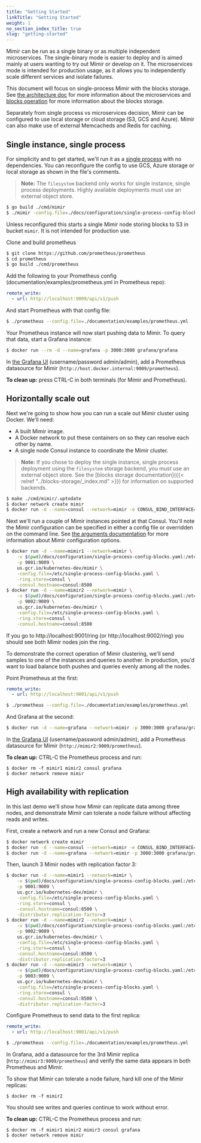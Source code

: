 ```yaml
---
title: "Getting Started"
linkTitle: "Getting Started"
weight: 1
no_section_index_title: true
slug: "getting-started"
---
```


Mimir can be run as a single binary or as multiple independent microservices.
The single-binary mode is easier to deploy and is aimed mainly at users wanting to try out Mimir or develop on it.
The microservices mode is intended for production usage, as it allows you to independently scale different services and isolate failures.

This document will focus on single-process Mimir with the blocks storage.
See [the architecture doc](../architecture.md) for more information about the microservices and [blocks operation](../blocks-storage/_index.md)
for more information about the blocks storage.

Separately from single process vs microservices decision, Mimir can be configured to use local storage or cloud storage (S3, GCS and Azure).
Mimir can also make use of external Memcacheds and Redis for caching.

## Single instance, single process

For simplicity and to get started, we'll run it as a [single process](../configuration/single-process-config-blocks.yaml) with no dependencies.
You can reconfigure the config to use GCS, Azure storage or local storage as shown in the file's comments.

> **Note:** The `filesystem` backend only works for single instance, single process deployments. Highly available deployments must use an external object store.

```sh
$ go build ./cmd/mimir
$ ./mimir -config.file=./docs/configuration/single-process-config-blocks.yaml
```

Unless reconfigured this starts a single Mimir node storing blocks to S3 in bucket `mimir`.
It is not intended for production use.

Clone and build prometheus

```sh
$ git clone https://github.com/prometheus/prometheus
$ cd prometheus
$ go build ./cmd/prometheus
```

Add the following to your Prometheus config (documentation/examples/prometheus.yml in Prometheus repo):

```yaml
remote_write:
  - url: http://localhost:9009/api/v1/push
```

And start Prometheus with that config file:

```sh
$ ./prometheus --config.file=./documentation/examples/prometheus.yml
```

Your Prometheus instance will now start pushing data to Mimir. To query that data, start a Grafana instance:

```sh
$ docker run --rm -d --name=grafana -p 3000:3000 grafana/grafana
```

In [the Grafana UI](http://localhost:3000) (username/password admin/admin), add a Prometheus datasource for Mimir (`http://host.docker.internal:9009/prometheus`).

**To clean up:** press CTRL-C in both terminals (for Mimir and Prometheus).

## Horizontally scale out

Next we're going to show how you can run a scale out Mimir cluster using Docker. We'll need:

- A built Mimir image.
- A Docker network to put these containers on so they can resolve each other by name.
- A single node Consul instance to coordinate the Mimir cluster.

> **Note:** If you chose to deploy the single instance, single process deployment using the `filesystem` storage backend, you must use an external
> object store. See the [blocks storage documentation]({{< relref "../blocks-storage/_index.md" >}}) for information on supported backends.

```sh
$ make ./cmd/mimir/.uptodate
$ docker network create mimir
$ docker run -d --name=consul --network=mimir -e CONSUL_BIND_INTERFACE=eth0 consul
```

Next we'll run a couple of Mimir instances pointed at that Consul. You'll note the Mimir configuration can be specified in either a config file or overridden on the command line. See [the arguments documentation](../configuration/arguments.md) for more information about Mimir configuration options.

```sh
$ docker run -d --name=mimir1 --network=mimir \
    -v $(pwd)/docs/configuration/single-process-config-blocks.yaml:/etc/single-process-config-blocks.yaml \
    -p 9001:9009 \
    us.gcr.io/kubernetes-dev/mimir \
    -config.file=/etc/single-process-config-blocks.yaml \
    -ring.store=consul \
    -consul.hostname=consul:8500
$ docker run -d --name=mimir2 --network=mimir \
    -v $(pwd)/docs/configuration/single-process-config-blocks.yaml:/etc/single-process-config-blocks.yaml \
    -p 9002:9009 \
    us.gcr.io/kubernetes-dev/mimir \
    -config.file=/etc/single-process-config-blocks.yaml \
    -ring.store=consul \
    -consul.hostname=consul:8500
```

If you go to http://localhost:9001/ring (or http://localhost:9002/ring) you should see both Mimir nodes join the ring.

To demonstrate the correct operation of Mimir clustering, we'll send samples
to one of the instances and queries to another. In production, you'd want to
load balance both pushes and queries evenly among all the nodes.

Point Prometheus at the first:

```yaml
remote_write:
  - url: http://localhost:9001/api/v1/push
```

```sh
$ ./prometheus --config.file=./documentation/examples/prometheus.yml
```

And Grafana at the second:

```sh
$ docker run -d --name=grafana --network=mimir -p 3000:3000 grafana/grafana
```

In [the Grafana UI](http://localhost:3000) (username/password admin/admin), add a Prometheus datasource for Mimir (`http://mimir2:9009/prometheus`).

**To clean up:** CTRL-C the Prometheus process and run:

```
$ docker rm -f mimir1 mimir2 consul grafana
$ docker network remove mimir
```

## High availability with replication

In this last demo we'll show how Mimir can replicate data among three nodes,
and demonstrate Mimir can tolerate a node failure without affecting reads and writes.

First, create a network and run a new Consul and Grafana:

```sh
$ docker network create mimir
$ docker run -d --name=consul --network=mimir -e CONSUL_BIND_INTERFACE=eth0 consul
$ docker run -d --name=grafana --network=mimir -p 3000:3000 grafana/grafana
```

Then, launch 3 Mimir nodes with replication factor 3:

```sh
$ docker run -d --name=mimir1 --network=mimir \
    -v $(pwd)/docs/configuration/single-process-config-blocks.yaml:/etc/single-process-config-blocks.yaml \
    -p 9001:9009 \
    us.gcr.io/kubernetes-dev/mimir \
    -config.file=/etc/single-process-config-blocks.yaml \
    -ring.store=consul \
    -consul.hostname=consul:8500 \
    -distributor.replication-factor=3
$ docker run -d --name=mimir2 --network=mimir \
    -v $(pwd)/docs/configuration/single-process-config-blocks.yaml:/etc/single-process-config-blocks.yaml \
    -p 9002:9009 \
    us.gcr.io/kubernetes-dev/mimir \
    -config.file=/etc/single-process-config-blocks.yaml \
    -ring.store=consul \
    -consul.hostname=consul:8500 \
    -distributor.replication-factor=3
$ docker run -d --name=mimir3 --network=mimir \
    -v $(pwd)/docs/configuration/single-process-config-blocks.yaml:/etc/single-process-config-blocks.yaml \
    -p 9003:9009 \
    us.gcr.io/kubernetes-dev/mimir \
    -config.file=/etc/single-process-config-blocks.yaml \
    -ring.store=consul \
    -consul.hostname=consul:8500 \
    -distributor.replication-factor=3
```

Configure Prometheus to send data to the first replica:

```yaml
remote_write:
  - url: http://localhost:9001/api/v1/push
```

```sh
$ ./prometheus --config.file=./documentation/examples/prometheus.yml
```

In Grafana, add a datasource for the 3rd Mimir replica (`http://mimir3:9009/prometheus`)
and verify the same data appears in both Prometheus and Mimir.

To show that Mimir can tolerate a node failure, hard kill one of the Mimir replicas:

```
$ docker rm -f mimir2
```

You should see writes and queries continue to work without error.

**To clean up:** CTRL-C the Prometheus process and run:

```
$ docker rm -f mimir1 mimir2 mimir3 consul grafana
$ docker network remove mimir
```
